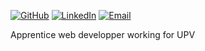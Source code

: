 [![GitHub](https://img.shields.io/badge/GitHub--_.svg?style=social&logo=GitHub)](https://github.com/AleksArnau)
[![LinkedIn](https://img.shields.io/badge/LinkedIn--_.svg?style=social&logo=linkedin)](https://www.linkedin.com/in/aleksarnau)
[![Email](https://img.shields.io/badge/Email--_.svg?style=social&logo=Gmail)](mailto:aleksandar96hotmail.fr)

Apprentice web developper working for UPV
